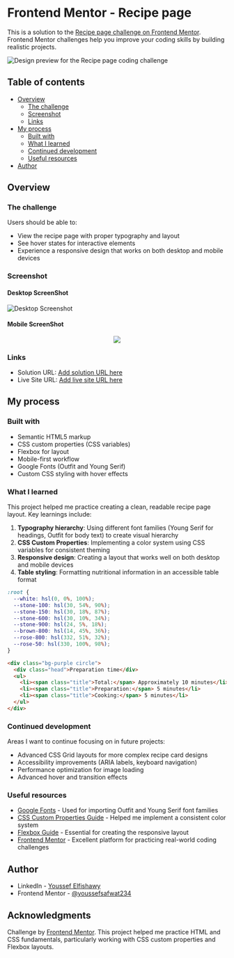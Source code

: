 # Frontend Mentor - Recipe page

This is a solution to the [Recipe page challenge on Frontend Mentor](https://www.frontendmentor.io/challenges/recipe-page-KiTsR8QQKm). Frontend Mentor challenges help you improve your coding skills by building realistic projects.

![Design preview for the Recipe page coding challenge](./preview.jpg)

## Table of contents

- [Overview](#overview)
  - [The challenge](#the-challenge)
  - [Screenshot](#screenshot)
  - [Links](#links)
- [My process](#my-process)
  - [Built with](#built-with)
  - [What I learned](#what-i-learned)
  - [Continued development](#continued-development)
  - [Useful resources](#useful-resources)
- [Author](#author)

## Overview

### The challenge

Users should be able to:

- View the recipe page with proper typography and layout
- See hover states for interactive elements
- Experience a responsive design that works on both desktop and mobile devices

### Screenshot

#### Desktop ScreenShot

![Desktop Screenshot](./screenshots/image-desktop.png)

#### Mobile ScreenShot

<p align='center'>
  <img  src="./screenshots/mobile.png"/>
</p>

### Links

- Solution URL: [Add solution URL here](https://your-solution-url.com)
- Live Site URL: [Add live site URL here](https://your-live-site-url.com)

## My process

### Built with

- Semantic HTML5 markup
- CSS custom properties (CSS variables)
- Flexbox for layout
- Mobile-first workflow
- Google Fonts (Outfit and Young Serif)
- Custom CSS styling with hover effects

### What I learned

This project helped me practice creating a clean, readable recipe page layout. Key learnings include:

1. **Typography hierarchy**: Using different font families (Young Serif for headings, Outfit for body text) to create visual hierarchy
2. **CSS Custom Properties**: Implementing a color system using CSS variables for consistent theming
3. **Responsive design**: Creating a layout that works well on both desktop and mobile devices
4. **Table styling**: Formatting nutritional information in an accessible table format

```css
:root {
  --white: hsl(0, 0%, 100%);
  --stone-100: hsl(30, 54%, 90%);
  --stone-150: hsl(30, 18%, 87%);
  --stone-600: hsl(30, 10%, 34%);
  --stone-900: hsl(24, 5%, 18%);
  --brown-800: hsl(14, 45%, 36%);
  --rose-800: hsl(332, 51%, 32%);
  --rose-50: hsl(330, 100%, 98%);
}
```

```html
<div class="bg-purple circle">
  <div class="head">Preparation time</div>
  <ul>
    <li><span class="title">Total:</span> Approximately 10 minutes</li>
    <li><span class="title">Preparation:</span> 5 minutes</li>
    <li><span class="title">Cooking:</span> 5 minutes</li>
  </ul>
</div>
```

### Continued development

Areas I want to continue focusing on in future projects:

- Advanced CSS Grid layouts for more complex recipe card designs
- Accessibility improvements (ARIA labels, keyboard navigation)
- Performance optimization for image loading
- Advanced hover and transition effects

### Useful resources

- [Google Fonts](https://fonts.google.com/) - Used for importing Outfit and Young Serif font families
- [CSS Custom Properties Guide](https://developer.mozilla.org/en-US/docs/Web/CSS/Using_CSS_custom_properties) - Helped me implement a consistent color system
- [Flexbox Guide](https://css-tricks.com/snippets/css/a-guide-to-flexbox/) - Essential for creating the responsive layout
- [Frontend Mentor](https://www.frontendmentor.io/) - Excellent platform for practicing real-world coding challenges

## Author

- LinkedIn - [Youssef Elfishawy](https://www.linkedin.com/in/youssef-elfishawy-4102241bb/)
- Frontend Mentor - [@youssefsafwat234](https://www.frontendmentor.io/profile/youssefsafwat234)

## Acknowledgments

Challenge by [Frontend Mentor](https://www.frontendmentor.io). This project helped me practice HTML and CSS fundamentals, particularly working with CSS custom properties and Flexbox layouts.
